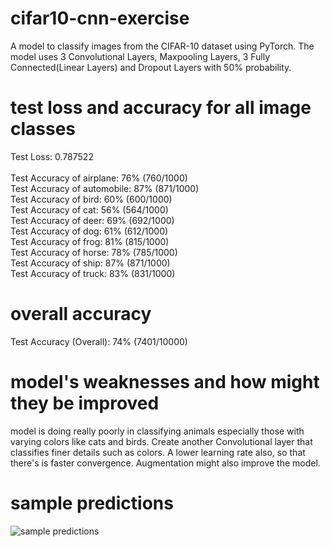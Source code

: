 # cifar10-cnn-exercise
A model to classify images from the CIFAR-10 dataset using PyTorch. The model uses 3 Convolutional Layers, Maxpooling Layers, 
3 Fully Connected(Linear Layers) and Dropout Layers with 50% probability.

# test loss and accuracy for all image classes
Test Loss: 0.787522 <br />
<br />
Test Accuracy of airplane: 76% (760/1000) <br />
Test Accuracy of automobile: 87% (871/1000) <br />
Test Accuracy of  bird: 60% (600/1000) <br />
Test Accuracy of   cat: 56% (564/1000) <br />
Test Accuracy of  deer: 69% (692/1000) <br />
Test Accuracy of   dog: 61% (612/1000) <br />
Test Accuracy of  frog: 81% (815/1000) <br />
Test Accuracy of horse: 78% (785/1000) <br />
Test Accuracy of  ship: 87% (871/1000) <br />
Test Accuracy of truck: 83% (831/1000) <br />

# overall accuracy
Test Accuracy (Overall): 74% (7401/10000)

# model's weaknesses and how might they be improved
model is doing really poorly in classifying animals especially those with varying colors like cats and birds. 
Create another Convolutional layer that classifies finer details such as colors. 
A lower learning rate also, so that there's is faster convergence. Augmentation might also improve the model.

# sample predictions
![sample predictions](image/cifar.png)

